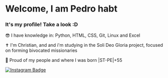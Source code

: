 <h1> Welcome, I am Pedro habt </h1>
<h3> It's my profile! Take a look :D</h3>

<P>😎 I have knowledge in: Python, HTML, CSS, Git, Linux and Excel</P> 
<p>✝️ I'm Christian, and and i'm studying in the Soli Deo Gloria project, focused on forming bivocated missionaries</p>
<p>🌵 Proud of my people and where I was born |ST-PE|+55</p>




[![Instagram Badge](https://img.shields.io/badge/Instagram-E4405F?style=for-the-badge&logo=instagram&logoColor=white)](https://www.instagram.com/pdr_torres/)

<!--
**pdrhabt/pdrhabt** is a ✨ _special_ ✨ repository because its `README.md` (this file) appears on your GitHub profile.

Here are some ideas to get you started:

- 🔭 I’m currently working on ...
- 🌱 I’m currently learning ...
- 👯 I’m looking to collaborate on ...
- 🤔 I’m looking for help with ...
- 💬 Ask me about ...
- 📫 How to reach me: ...
- 😄 Pronouns: ...
- ⚡ Fun fact: ...
-->
